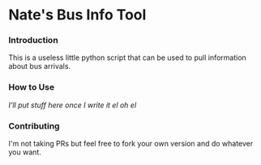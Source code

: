 # Nate's Bus Info Tool
### Introduction
This is a useless little python script that can be used to
pull information about bus arrivals.

### How to Use
*I'll put stuff here once I write it el oh el*

### Contributing
I'm not taking PRs but feel free to fork your own version and do
whatever you want.
